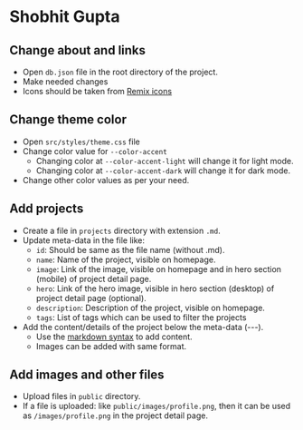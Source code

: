 # Shobhit Gupta

## Change about and links

- Open `db.json` file in the root directory of the project.
- Make needed changes
- Icons should be taken from [Remix icons](https://remixicon.com)

## Change theme color

- Open `src/styles/theme.css` file
- Change color value for `--color-accent`
  - Changing color at `--color-accent-light` will change it for light mode.
  - Changing color at `--color-accent-dark` will change it for dark mode.
- Change other color values as per your need.

## Add projects

- Create a file in `projects` directory with extension `.md`.
- Update meta-data in the file like:
  - `id`: Should be same as the file name (without .md).
  - `name`: Name of the project, visible on homepage.
  - `image`: Link of the image, visible on homepage and in hero section (mobile) of project detail page.
  - `hero`: Link of the hero image, visible in hero section (desktop) of project detail page (optional).
  - `description`: Description of the project, visible on homepage.
  - `tags`: List of tags which can be used to filter the projects
- Add the content/details of the project below the meta-data (---).
  - Use the [markdown syntax](https://www.markdownguide.org/cheat-sheet/) to add content.
  - Images can be added with same format.

## Add images and other files

- Upload files in `public` directory.
- If a file is uploaded: like `public/images/profile.png`, then it can be used as `/images/profile.png` in the project detail page.
